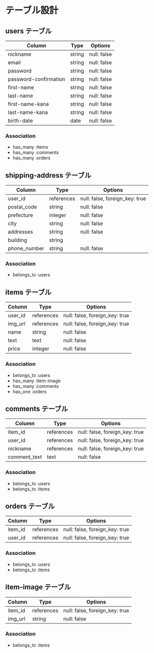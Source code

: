 # テーブル設計

## users テーブル

| Column                | Type     | Options     |
| --------------------- | -------- | ----------- |
| nickname              | string   | null: false |
| email                 | string   | null: false |
| password              | string   | null: false |
| password-confirmation | string   | null: false |
| first-name            | string   | null: false |
| last-name             | string   | null: false |
| first-name-kana       | string   | null: false |
| last-name-kana        | string   | null: false |
| birth-date            | date     | null: false |

### Association

- has_many :items
- has_many :comments
- has_many :orders


## shipping-address テーブル

| Column       | Type       | Options                        |
| ------------ | ---------- | ------------------------------ |
| user_id      | references | null: false, foreign_key: true |
| postal_code  | string     | null: false                    |
| prefecture   | integer    | null: false                    |
| city         | string     | null: false                    |
| addresses    | string     | null: false                    |
| building     | string     |                                |
| phone_number | string     | null: false                    |

### Association

- belongs_to :users


## items テーブル

| Column    | Type       | Options                        |
| ----------| ---------- | ------------------------------ |
| user_id   | references | null: false, foreign_key: true |
| img_url   | references | null: false, foreign_key: true |
| name      | string     | null: false                    |
| text      | text       | null: false                    |
| price     | integer    | null: false                    |

### Association

- belongs_to :users
- has_many :item-image
- has_many :comments
- has_one :orders


## comments テーブル

| Column       | Type       | Options                        |
| ------------ | ---------- | ------------------------------ |
| item_id      | references | null: false, foreign_key: true |
| user_id      | references | null: false, foreign_key: true |
| nickname     | references | null: false, foreign_key: true |
| comment_text | text       | null: false                    |

### Association

- belongs_to :users
- belongs_to :items


## orders テーブル

| Column       | Type       | Options                        |
| ------------ | ---------- | ------------------------------ |
| item_id      | references | null: false, foreign_key: true |
| user_id      | references | null: false, foreign_key: true |

### Association

- belongs_to :users
- belongs_to :items


## item-image テーブル

| Column         | Type       | Options                        |
| -------------- | ---------- | ------------------------------ |
| item_id        | references | null: false, foreign_key: true |
| img_url        | string     | null: false                    |

### Association

- belongs_to :items